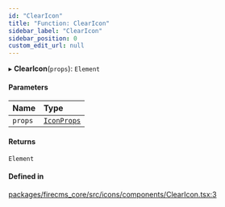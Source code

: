 ```yaml
---
id: "ClearIcon"
title: "Function: ClearIcon"
sidebar_label: "ClearIcon"
sidebar_position: 0
custom_edit_url: null
---
```


▸ **ClearIcon**(`props`): `Element`

#### Parameters

| Name | Type |
| :------ | :------ |
| `props` | [`IconProps`](../types/IconProps.md) |

#### Returns

`Element`

#### Defined in

[packages/firecms_core/src/icons/components/ClearIcon.tsx:3](https://github.com/FireCMSco/firecms/blob/d45f3739/packages/firecms_core/src/icons/components/ClearIcon.tsx#L3)
